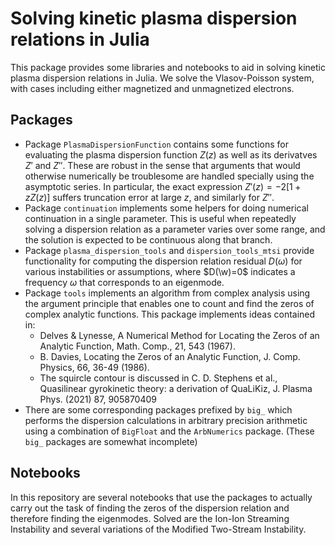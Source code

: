 # Solving kinetic plasma dispersion relations in Julia
This package provides some libraries and notebooks to aid in solving kinetic plasma dispersion relations in Julia.  We solve the Vlasov-Poisson system, with cases including either magnetized and unmagnetized electrons.

## Packages
* Package `PlasmaDispersionFunction` contains some functions for evaluating the plasma dispersion function $Z(z)$ as well as its derivatves $Z'$ and $Z''$.  These are robust in the sense that arguments that would otherwise numerically be troublesome are handled specially using the asymptotic series.  In particular, the exact expression $Z'(z) = -2[1 + zZ(z)]$ suffers truncation error at large $z$, and similarly for $Z''$.  
* Package `continuation` implements some helpers for doing numerical continuation in a single parameter.  This is useful when repeatedly solving a dispersion relation as a parameter varies over some range, and the solution is expected to be continuous along that branch.
* Package `plasma_dispersion_tools` and `dispersion_tools_mtsi` provide functionality for computing the dispersion relation residual $D(\omega)$ for various instabilities or assumptions, where $D(\w)=0$ indicates a frequency $\omega$ that corresponds to an eigenmode.
* Package `tools` implements an algorithm from complex analysis using the argument principle that enables one to count and find the zeros of complex analytic functions.  This package implements ideas contained in:
	* Delves & Lynesse, A Numerical Method for Locating the Zeros of an Analytic Function, Math. Comp., 21, 543 (1967).
	* B. Davies, Locating the Zeros of an Analytic Function, J. Comp. Physics, 66, 36-49 (1986).
	* The squircle contour is discussed in C. D. Stephens et al., Quasilinear gyrokinetic theory: a derivation of QuaLiKiz, J. Plasma Phys. (2021) 87, 905870409
* There are some corresponding packages prefixed by `big_` which performs the dispersion calculations in arbitrary precision arithmetic using a combination of `BigFloat` and the `ArbNumerics` package.  (These `big_` packages are somewhat incomplete)

## Notebooks
In this repository are several notebooks that use the packages to actually carry out the task of finding the zeros of the dispersion relation and therefore finding the eigenmodes.  Solved are the Ion-Ion Streaming Instability and several variations of the Modified Two-Stream Instability.
